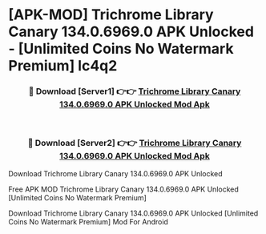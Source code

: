 # [APK-MOD] Trichrome Library Canary 134.0.6969.0 APK Unlocked - [Unlimited Coins No Watermark Premium] lc4q2



<div align="center">
<h3>🔴 Download [Server1] 👉👉 <a href="https://momento.my/?title=Trichrome_Library_Canary_134.0.6969.0_APK_Unlocked">Trichrome Library Canary 134.0.6969.0 APK Unlocked Mod Apk</a></h3><br>

<h3>🔴 Download [Server2] 👉👉 <a href="https://momento.my/?title=Trichrome_Library_Canary_134.0.6969.0_APK_Unlocked">Trichrome Library Canary 134.0.6969.0 APK Unlocked Mod Apk</a></h3>
</div>



Download Trichrome Library Canary 134.0.6969.0 APK Unlocked 

Free APK MOD Trichrome Library Canary 134.0.6969.0 APK Unlocked [Unlimited Coins No Watermark Premium]

Download Trichrome Library Canary 134.0.6969.0 APK Unlocked [Unlimited Coins No Watermark Premium] Mod For Android
